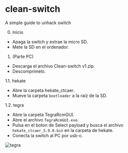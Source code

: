 # clean-switch
A simple guide to unhack switch

0. Inicio
- Apaga la switch y extrae la micro SD.
- Mete la SD en el ordenador. 

1. (Parte PC)
- Descarga el archivo Clean-switch v1.zip.
- Descomprimelo.

1.1. hekate
- Abre la carpeta hekate_ctcaer.
- Mueve la carpeta `bootloader` a la raíz de la SD.

1.2. tegra
- Abre la carpeta TegraRcmGUI.
- Abre el archivo `TegraRcmGUI.exe`.
- Pulsa en el boton de Select payload y busca el archivo `hekate_ctcaer_5.9.0.bin` en la carpeta de hekate.
- Conecta la switch al PC por usb-c.

![tegra](https://i.ibb.co/mv9dk59/Captura-de-pantalla-20221203-131016.png)
